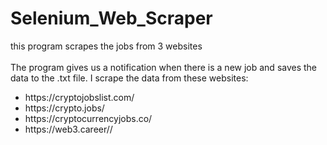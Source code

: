 # Selenium_Web_Scraper
this program scrapes the jobs from 3 websites <br><br>
The program gives us a notification when there is a new job and saves the data to the .txt file.
I scrape the data from these websites:
<ul>
  <li>https://cryptojobslist.com/</li>
  <li>https://crypto.jobs/</li>
  <li>https://cryptocurrencyjobs.co/</li>
  <li>https://web3.career//</li>
</ul>
  
  
  

